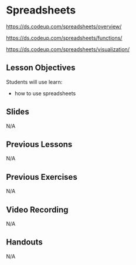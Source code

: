 # Spreadsheets
https://ds.codeup.com/spreadsheets/overview/

https://ds.codeup.com/spreadsheets/functions/

https://ds.codeup.com/spreadsheets/visualization/


## Lesson Objectives
Students will use learn: 
- how to use spreadsheets


## Slides
N/A


## Previous Lessons
N/A


## Previous Exercises
N/A


## Video Recording
N/A


## Handouts
N/A
